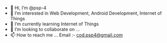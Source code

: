 - 👋 Hi, I’m @psp-4
- 👀 I’m interested in Web Development, Android Development, Internet of Things
- 🌱 I’m currently learning Internet of Things
- 💞️ I’m looking to collaborate on ...
- 📫 How to reach me ...
Email :- cod.psp4@gmail.com

<!---
psp-4/psp-4 is a ✨ special ✨ repository because its `README.md` (this file) appears on your GitHub profile.
You can click the Preview link to take a look at your changes.
--->
